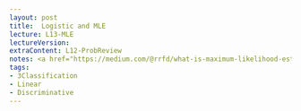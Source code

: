 ```yaml
---
layout: post
title:  Logistic and MLE
lecture: L13-MLE
lectureVersion: 
extraContent: L12-ProbReview
notes: <a href="https://medium.com/@rrfd/what-is-maximum-likelihood-estimation-examples-in-python-791153818030"> useful code</a>
tags:
- 3Classification
- Linear
- Discriminative
---
```

